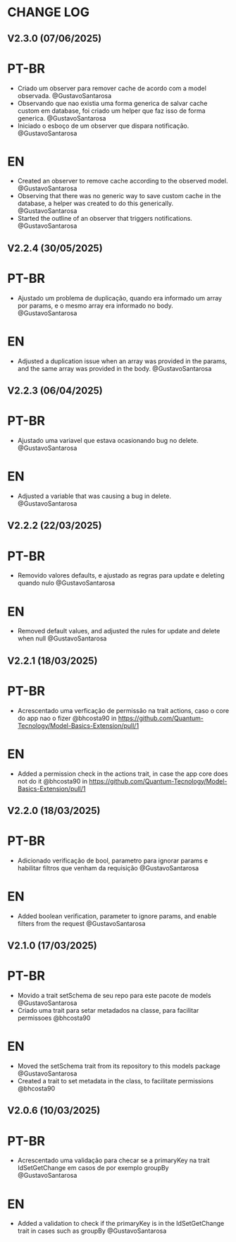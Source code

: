 # CHANGE LOG

## V2.3.0 (07/06/2025)

# PT-BR

- Criado um observer para remover cache de acordo com a model observada. @GustavoSantarosa
- Observando que nao existia uma forma generica de salvar cache custom em database, foi criado um helper que faz isso de forma generica. @GustavoSantarosa
- Iniciado o esboço de um observer que dispara notificação. @GustavoSantarosa

# EN

- Created an observer to remove cache according to the observed model. @GustavoSantarosa
- Observing that there was no generic way to save custom cache in the database, a helper was created to do this generically. @GustavoSantarosa
- Started the outline of an observer that triggers notifications. @GustavoSantarosa

## V2.2.4 (30/05/2025)

# PT-BR

- Ajustado um problema de duplicação, quando era informado um array por params, e o mesmo array era informado no body. @GustavoSantarosa

# EN

- Adjusted a duplication issue when an array was provided in the params, and the same array was provided in the body. @GustavoSantarosa

## V2.2.3 (06/04/2025)

# PT-BR

- Ajustado uma variavel que estava ocasionando bug no delete. @GustavoSantarosa

# EN

- Adjusted a variable that was causing a bug in delete. @GustavoSantarosa

## V2.2.2 (22/03/2025)

# PT-BR

- Removido valores defaults, e ajustado as regras para update e deleting quando nulo @GustavoSantarosa

# EN

- Removed default values, and adjusted the rules for update and delete when null @GustavoSantarosa

## V2.2.1 (18/03/2025)

# PT-BR

- Acrescentado uma verficação de permissão na trait actions, caso o core do app nao o fizer @bhcosta90 in https://github.com/Quantum-Tecnology/Model-Basics-Extension/pull/1

# EN

- Added a permission check in the actions trait, in case the app core does not do it @bhcosta90 in https://github.com/Quantum-Tecnology/Model-Basics-Extension/pull/1

## V2.2.0 (18/03/2025)

# PT-BR

- Adicionado verificação de bool, parametro para ignorar params e habilitar filtros que venham da requisição @GustavoSantarosa

# EN

- Added boolean verification, parameter to ignore params, and enable filters from the request @GustavoSantarosa

## V2.1.0 (17/03/2025)

# PT-BR

- Movido a trait setSchema de seu repo para este pacote de models @GustavoSantarosa
- Criado uma trait para setar metadados na classe, para facilitar permissoes @bhcosta90

# EN

- Moved the setSchema trait from its repository to this models package @GustavoSantarosa
- Created a trait to set metadata in the class, to facilitate permissions @bhcosta90

## V2.0.6 (10/03/2025)

# PT-BR

- Acrescentado uma validação para checar se a primaryKey na trait IdSetGetChange em casos de por exemplo groupBy @GustavoSantarosa

# EN

- Added a validation to check if the primaryKey is in the IdSetGetChange trait in cases such as groupBy @GustavoSantarosa
